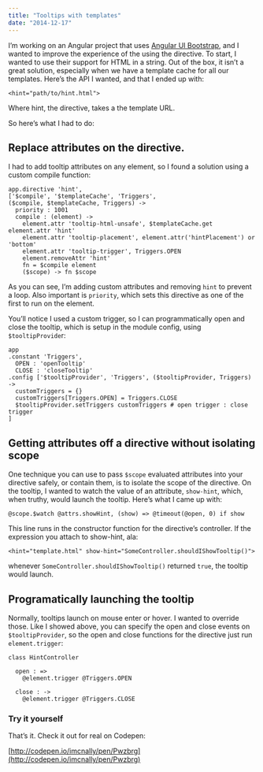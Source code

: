 ```yaml
---
title: "Tooltips with templates"
date: "2014-12-17"
---
```


I’m working on an Angular project that uses [Angular UI Bootstrap](http://angular-ui.github.io/bootstrap/), and I wanted to improve the experience of the using the directive. To start, I wanted to use their support for HTML in a string. Out of the box, it isn’t a great solution, especially when we have a template cache for all our templates. Here’s the API I wanted, and that I ended up with:

`<hint="path/to/hint.html">`

Where hint, the directive, takes a the template URL.

So here’s what I had to do:

## Replace attributes on the directive.

I had to add tooltip attributes on any element, so I found a solution using a custom compile function:

```
app.directive 'hint',
['$compile', '$templateCache', 'Triggers',
($compile, $templateCache, Triggers) ->
  priority : 1001
  compile : (element) ->
    element.attr 'tooltip-html-unsafe', $templateCache.get element.attr 'hint'
    element.attr 'tooltip-placement', element.attr('hintPlacement') or 'bottom'
    element.attr 'tooltip-trigger', Triggers.OPEN
    element.removeAttr 'hint'
    fn = $compile element
    ($scope) -> fn $scope

```

As you can see, I’m adding custom attributes and removing `hint` to prevent a loop. Also important is `priority`, which sets this directive as one of the first to run on the element.

You’ll notice I used a custom trigger, so I can programmatically open and close the tooltip, which is setup in the module config, using `$tooltipProvide`r:

```
app
.constant 'Triggers',
  OPEN : 'openTooltip'
  CLOSE : 'closeTooltip'
.config ['$tooltipProvider', 'Triggers', ($tooltipProvider, Triggers) ->
  customTriggers = {}
  customTriggers[Triggers.OPEN] = Triggers.CLOSE
  $tooltipProvider.setTriggers customTriggers # open trigger : close trigger
]

```

## Getting attributes off a directive without isolating scope

One technique you can use to pass `$scope` evaluated attributes into your directive safely, or contain them, is to isolate the scope of the directive. On the tooltip, I wanted to watch the value of an attribute, `show-hint`, which, when truthy, would launch the tooltip. Here’s what I came up with:

`@scope.$watch @attrs.showHint, (show) => @timeout(@open, 0) if show`

This line runs in the constructor function for the directive’s controller. If the expression you attach to show-hint, ala:

`<hint="template.html" show-hint="SomeController.shouldIShowTooltip()">`

whenever `SomeController.shouldIShowTooltip()` returned `true`, the tooltip would launch.

## Programatically launching the tooltip

Normally, tooltips launch on mouse enter or hover. I wanted to override those. Like I showed above, you can specify the open and close events on `$tooltipProvider`, so the open and close functions for the directive just run `element.trigger`:

```
class HintController

  open : =>
    @element.trigger @Triggers.OPEN

  close : ->
    @element.trigger @Triggers.CLOSE

```

### Try it yourself

That’s it. Check it out for real on Codepen:

[http://codepen.io/imcnally/pen/Pwzbrg](http://codepen.io/imcnally/pen/Pwzbrg)
